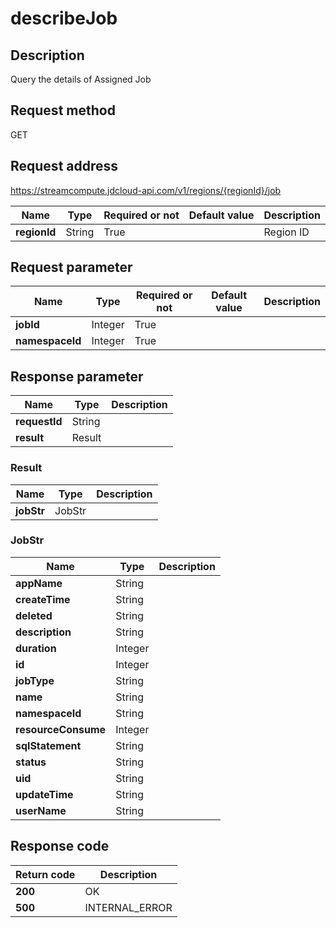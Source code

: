 # describeJob


## Description
Query the details of Assigned Job

## Request method
GET

## Request address
https://streamcompute.jdcloud-api.com/v1/regions/{regionId}/job

|Name|Type|Required or not|Default value|Description|
|---|---|---|---|---|
|**regionId**|String|True| |Region ID|

## Request parameter
|Name|Type|Required or not|Default value|Description|
|---|---|---|---|---|
|**jobId**|Integer|True| | |
|**namespaceId**|Integer|True| | |


## Response parameter
|Name|Type|Description|
|---|---|---|
|**requestId**|String| |
|**result**|Result| |


### Result
|Name|Type|Description|
|---|---|---|
|**jobStr**|JobStr| |
### JobStr
|Name|Type|Description|
|---|---|---|
|**appName**|String| |
|**createTime**|String| |
|**deleted**|String| |
|**description**|String| |
|**duration**|Integer| |
|**id**|Integer| |
|**jobType**|String| |
|**name**|String| |
|**namespaceId**|String| |
|**resourceConsume**|Integer| |
|**sqlStatement**|String| |
|**status**|String| |
|**uid**|String| |
|**updateTime**|String| |
|**userName**|String| |

## Response code
|Return code|Description|
|---|---|
|**200**|OK|
|**500**|INTERNAL_ERROR      |
